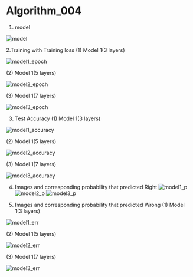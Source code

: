 # Algorithm_004

1. model

![model](https://user-images.githubusercontent.com/65910543/83598232-2f007480-a5a4-11ea-8807-322d9cdd41f0.PNG)


2.Training with Training loss
  (1) Model 1(3 layers)

  ![model1_epoch](https://user-images.githubusercontent.com/65910543/83597542-8a316780-a5a2-11ea-8d8a-123909975b83.PNG)

  (2) Model 1(5 layers)

  ![model2_epoch](https://user-images.githubusercontent.com/65910543/83597549-8dc4ee80-a5a2-11ea-8d2d-4b000b1240b9.PNG)

  (3) Model 1(7 layers)

  ![model3_epoch](https://user-images.githubusercontent.com/65910543/83597558-90bfdf00-a5a2-11ea-8c4d-c406339685a0.PNG)


3. Test Accuracy
  (1) Model 1(3 layers)

  ![model1_accuracy](https://user-images.githubusercontent.com/65910543/83597632-c369d780-a5a2-11ea-9112-c4c1520e0ee0.PNG)

  (2) Model 1(5 layers)

  ![model2_accuracy](https://user-images.githubusercontent.com/65910543/83597635-c5339b00-a5a2-11ea-9606-ae36236cc7ff.PNG)

  (3) Model 1(7 layers)

  ![model3_accuracy](https://user-images.githubusercontent.com/65910543/83597638-c6fd5e80-a5a2-11ea-82bc-bc1f16499542.PNG)


4. Images and corresponding probability that predicted Right
  ![model1_p](https://user-images.githubusercontent.com/65910543/83597749-0926a000-a5a3-11ea-9bae-562c0cf2e4be.PNG)
  ![model2_p](https://user-images.githubusercontent.com/65910543/83597753-0af06380-a5a3-11ea-89bc-9dd4225da8cd.PNG)
  ![model3_p](https://user-images.githubusercontent.com/65910543/83597758-0cba2700-a5a3-11ea-98b5-b06552ace1e2.PNG)


5. Images and corresponding probability that predicted Wrong
  (1) Model 1(3 layers)

  ![model1_err](https://user-images.githubusercontent.com/65910543/83597812-1f346080-a5a3-11ea-929d-5a9715d2a79d.PNG)

  (2) Model 1(5 layers)

  ![model2_err](https://user-images.githubusercontent.com/65910543/83597818-20fe2400-a5a3-11ea-9b83-8640e57c374e.PNG)

  (3) Model 1(7 layers)

  ![model3_err](https://user-images.githubusercontent.com/65910543/83597822-222f5100-a5a3-11ea-8dcd-d1aae0207927.PNG)
